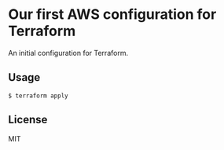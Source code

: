# Our first AWS configuration for Terraform

An initial configuration for Terraform.

## Usage

```
$ terraform apply
```

## License

MIT